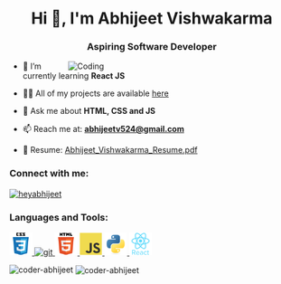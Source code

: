 <h1 align="center">Hi 👋, I'm Abhijeet Vishwakarma</h1>
<h3 align="center">Aspiring Software Developer</h3>
<img align="right" alt="Coding" width="400" src="https://camo.githubusercontent.com/4d9f5ecceb711eec6e2018f38a5677dc657c9738d4a65ba3b928c41c0a45b439/68747470733a2f2f6d69726f2e6d656469756d2e636f6d2f6d61782f313336302f302a37513379765349765f7430696f4a2d5a2e676966">

- 🌱 I’m currently learning **React JS**

- 👨‍💻 All of my projects are available [here](https://github.com/coder-abhijeet/)

- 💬 Ask me about **HTML, CSS and JS**

- 📫 Reach me at: **abhijeetv524@gmail.com**

- 📄 Resume: [Abhijeet_Vishwakarma_Resume.pdf](https://drive.google.com/file/d/1E0iQMxea4s2Udfzcd-PLzS2mso1F2BYy/view?usp=sharing)

<h3 align="left">Connect with me:</h3>
<p align="left">
<a href="https://linkedin.com/in/heyabhijeet" target="blank"><img align="center" src="https://raw.githubusercontent.com/rahuldkjain/github-profile-readme-generator/master/src/images/icons/Social/linked-in-alt.svg" alt="heyabhijeet" height="30" width="40" /></a>
</p>

<h3 align="left">Languages and Tools:</h3>
<p align="left"> <a href="https://www.w3schools.com/css/" target="_blank" rel="noreferrer"> <img src="https://raw.githubusercontent.com/devicons/devicon/master/icons/css3/css3-original-wordmark.svg" alt="css3" width="40" height="40"/> </a> <a href="https://git-scm.com/" target="_blank" rel="noreferrer"> <img src="https://www.vectorlogo.zone/logos/git-scm/git-scm-icon.svg" alt="git" width="40" height="40"/> </a> <a href="https://www.w3.org/html/" target="_blank" rel="noreferrer"> <img src="https://raw.githubusercontent.com/devicons/devicon/master/icons/html5/html5-original-wordmark.svg" alt="html5" width="40" height="40"/> </a> <a href="https://developer.mozilla.org/en-US/docs/Web/JavaScript" target="_blank" rel="noreferrer"> <img src="https://raw.githubusercontent.com/devicons/devicon/master/icons/javascript/javascript-original.svg" alt="javascript" width="40" height="40"/> </a> <a href="https://www.python.org" target="_blank" rel="noreferrer"> <img src="https://raw.githubusercontent.com/devicons/devicon/master/icons/python/python-original.svg" alt="python" width="40" height="40"/> </a> <a href="https://reactjs.org/" target="_blank" rel="noreferrer"> <img src="https://raw.githubusercontent.com/devicons/devicon/master/icons/react/react-original-wordmark.svg" alt="react" width="40" height="40"/> </a> </p>

<p><img align="left" src="https://github-readme-stats.vercel.app/api/top-langs?username=coder-abhijeet&show_icons=true&locale=en&layout=compact" alt="coder-abhijeet" /></p>

<p>&nbsp;<img align="center" src="https://github-readme-stats.vercel.app/api?username=coder-abhijeet&show_icons=true&locale=en" alt="coder-abhijeet" /></p>

